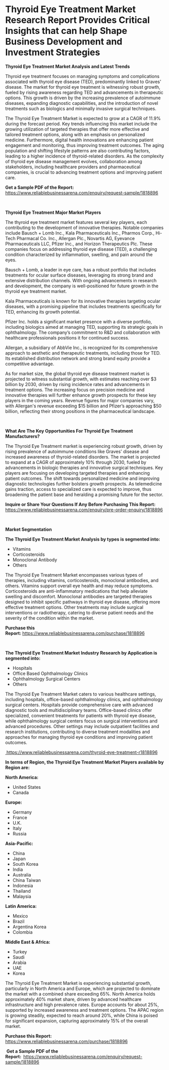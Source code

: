 <p><h1>Thyroid Eye Treatment Market Research Report Provides Critical Insights that can help Shape Business Development and Investment Strategies</h1></p><p><strong>Thyroid Eye Treatment Market Analysis and Latest Trends</strong></p>
<p><p>Thyroid eye treatment focuses on managing symptoms and complications associated with thyroid eye disease (TED), predominantly linked to Graves' disease. The market for thyroid eye treatment is witnessing robust growth, fueled by rising awareness regarding TED and advancements in therapeutic options. This growth is driven by the increasing prevalence of autoimmune diseases, expanding diagnostic capabilities, and the introduction of novel treatments such as biologics and minimally invasive surgical techniques.</p><p>The Thyroid Eye Treatment Market is expected to grow at a CAGR of 11.9% during the forecast period. Key trends influencing this market include the growing utilization of targeted therapies that offer more effective and tailored treatment options, along with an emphasis on personalized medicine. Furthermore, digital health innovations are enhancing patient engagement and monitoring, thus improving treatment outcomes. The aging population and shifting lifestyle patterns are also contributing factors, leading to a higher incidence of thyroid-related disorders. As the complexity of thyroid eye disease management evolves, collaboration among stakeholders, including healthcare providers and pharmaceutical companies, is crucial to advancing treatment options and improving patient care.</p></p>
<p><strong>Get a Sample PDF of the Report:&nbsp;</strong> <a href="https://www.reliablebusinessarena.com/enquiry/request-sample/1818896?utm_campaign=2195&utm_medium=2&utm_source=Github&utm_content=ia&utm_term=13042025&utm_id=thyroid-eye-treatment">https://www.reliablebusinessarena.com/enquiry/request-sample/1818896</a></p>
<p>&nbsp;</p>
<p><strong>Thyroid Eye Treatment Major Market Players</strong></p>
<p><p>The thyroid eye treatment market features several key players, each contributing to the development of innovative therapies. Notable companies include Bausch + Lomb Inc., Kala Pharmaceuticals Inc., Pharmos Corp., Hi-Tech Pharmacal Co. Inc., Allergan Plc., Novartis AG, Eyevance Pharmaceuticals LLC, Pfizer Inc., and Horizon Therapeutics Plc. These companies focus on addressing thyroid eye disease (TED), a challenging condition characterized by inflammation, swelling, and pain around the eyes.</p><p>Bausch + Lomb, a leader in eye care, has a robust portfolio that includes treatments for ocular surface diseases, leveraging its strong brand and extensive distribution channels. With ongoing advancements in research and development, the company is well-positioned for future growth in the thyroid eye treatment market.</p><p>Kala Pharmaceuticals is known for its innovative therapies targeting ocular diseases, with a promising pipeline that includes treatments specifically for TED, enhancing its growth potential. </p><p>Pfizer Inc. holds a significant market presence with a diverse portfolio, including biologics aimed at managing TED, supporting its strategic goals in ophthalmology. The company’s commitment to R&D and collaboration with healthcare professionals positions it for continued success.</p><p>Allergan, a subsidiary of AbbVie Inc., is recognized for its comprehensive approach to aesthetic and therapeutic treatments, including those for TED. Its established distribution network and strong brand equity provide a competitive advantage.</p><p>As for market size, the global thyroid eye disease treatment market is projected to witness substantial growth, with estimates reaching over $3 billion by 2030, driven by rising incidence rates and advancements in treatment options. The increasing focus on precision medicine and innovative therapies will further enhance growth prospects for these key players in the coming years. Revenue figures for major companies vary, with Allergan's revenue exceeding $15 billion and Pfizer’s approaching $50 billion, reflecting their strong positions in the pharmaceutical landscape.</p></p>
<p>&nbsp;</p>
<p><strong>What Are The Key Opportunities For Thyroid Eye Treatment Manufacturers?</strong></p>
<p><p>The Thyroid Eye Treatment market is experiencing robust growth, driven by rising prevalence of autoimmune conditions like Graves' disease and increased awareness of thyroid-related disorders. The market is projected to expand at a CAGR of approximately 10% through 2030, fueled by advancements in biologic therapies and innovative surgical techniques. Key players are focusing on developing targeted therapies and enhancing patient outcomes. The shift towards personalized medicine and improving diagnostic technologies further bolsters growth prospects. As telemedicine gains traction, access to specialized care is expected to improve, thus broadening the patient base and heralding a promising future for the sector.</p></p>
<p><strong>Inquire or Share Your Questions If Any Before Purchasing This Report:</strong> <a href="https://www.reliablebusinessarena.com/enquiry/pre-order-enquiry/1818896?utm_campaign=2195&utm_medium=2&utm_source=Github&utm_content=ia&utm_term=13042025&utm_id=thyroid-eye-treatment">https://www.reliablebusinessarena.com/enquiry/pre-order-enquiry/1818896</a></p>
<p>&nbsp;</p>
<p><strong>Market Segmentation</strong></p>
<p><strong>The Thyroid Eye Treatment Market Analysis by types is segmented into:</strong></p>
<p><ul><li>Vitamins</li><li>Corticosteroids</li><li>Monoclonal Antibody</li><li>Others</li></ul></p>
<p><p>The Thyroid Eye Treatment Market encompasses various types of therapies, including vitamins, corticosteroids, monoclonal antibodies, and others. Vitamins support overall eye health and may reduce symptoms. Corticosteroids are anti-inflammatory medications that help alleviate swelling and discomfort. Monoclonal antibodies are targeted therapies designed to inhibit specific pathways in thyroid eye disease, offering more effective treatment options. Other treatments may include surgical interventions or radiotherapy, catering to diverse patient needs and the severity of the condition within the market.</p></p>
<p><strong>Purchase this Report:&nbsp;</strong><a href="https://www.reliablebusinessarena.com/purchase/1818896?utm_campaign=2195&utm_medium=2&utm_source=Github&utm_content=ia&utm_term=13042025&utm_id=thyroid-eye-treatment">https://www.reliablebusinessarena.com/purchase/1818896</a></p>
<p>&nbsp;</p>
<p><strong>The Thyroid Eye Treatment Market Industry Research by Application is segmented into:</strong></p>
<p><ul><li>Hospitals</li><li>Office Based Ophthalmology Clinics</li><li>Ophthalmology Surgical Centers</li><li>Others</li></ul></p>
<p><p>The Thyroid Eye Treatment Market caters to various healthcare settings, including hospitals, office-based ophthalmology clinics, and ophthalmology surgical centers. Hospitals provide comprehensive care with advanced diagnostic tools and multidisciplinary teams. Office-based clinics offer specialized, convenient treatments for patients with thyroid eye disease, while ophthalmology surgical centers focus on surgical interventions and advanced procedures. Other settings may include outpatient facilities and research institutions, contributing to diverse treatment modalities and approaches for managing thyroid eye conditions and improving patient outcomes.</p></p>
<p><a href="https://www.reliablebusinessarena.com/thyroid-eye-treatment-r1818896?utm_campaign=2195&utm_medium=2&utm_source=Github&utm_content=ia&utm_term=13042025&utm_id=thyroid-eye-treatment">&nbsp;https://www.reliablebusinessarena.com/thyroid-eye-treatment-r1818896</a></p>
<p><strong>In terms of Region, the Thyroid Eye Treatment Market Players available by Region are:</strong></p>
<p>
    <p> <strong> North America: </strong>
        <ul>
            <li>United States</li>
            <li>Canada</li>
        </ul>
        </p> 
    <p> <strong> Europe: </strong>
        <ul>
            <li>Germany</li>
            <li>France</li>
            <li>U.K.</li>
            <li>Italy</li>
            <li>Russia</li>
        </ul>
        </p> 
    <p> <strong> Asia-Pacific: </strong>
        <ul>
            <li>China</li>
            <li>Japan</li>
            <li>South Korea</li>
            <li>India</li>
            <li>Australia</li>
            <li>China Taiwan</li>
            <li>Indonesia</li>
            <li>Thailand</li>
            <li>Malaysia</li>
        </ul>
        </p> 
    <p> <strong> Latin America: </strong>
        <ul>
            <li>Mexico</li>
            <li>Brazil</li>
            <li>Argentina Korea</li>
            <li>Colombia</li>
        </ul>
        </p> 
    <p> <strong> Middle East & Africa: </strong>
        <ul>
            <li>Turkey</li>
            <li>Saudi</li>
            <li>Arabia</li>
            <li>UAE</li>
            <li>Korea</li>
        </ul>
    </p>
    </p>
<p><p>The Thyroid Eye Treatment Market is experiencing substantial growth, particularly in North America and Europe, which are projected to dominate the market with a combined share exceeding 65%. North America holds approximately 40% market share, driven by advanced healthcare infrastructure and high prevalence rates. Europe accounts for about 25%, supported by increased awareness and treatment options. The APAC region is growing steadily, expected to reach around 20%, while China is poised for significant expansion, capturing approximately 15% of the overall market.</p></p>
<p><strong>Purchase this Report: </strong><a href="https://www.reliablebusinessarena.com/purchase/1818896?utm_campaign=2195&utm_medium=2&utm_source=Github&utm_content=ia&utm_term=13042025&utm_id=thyroid-eye-treatment">https://www.reliablebusinessarena.com/purchase/1818896</a></p>
<p>&nbsp;<strong>Get a Sample PDF of the Report:&nbsp;&nbsp;</strong><a href="https://www.reliablebusinessarena.com/enquiry/request-sample/1818896?utm_campaign=2195&utm_medium=2&utm_source=Github&utm_content=ia&utm_term=13042025&utm_id=thyroid-eye-treatment">https://www.reliablebusinessarena.com/enquiry/request-sample/1818896</a></p>
<p><strong></strong></p>
<p><p></p><p></p><p></p></p>